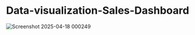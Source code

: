 # Data-visualization-Sales-Dashboard

![Screenshot 2025-04-18 000249](https://github.com/user-attachments/assets/a4d9a097-fbc5-4596-b552-d11c71e63ab8)
